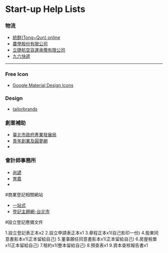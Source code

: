 Start-up Help Lists
=========


### 物流

* [統群(Tong~Qun) online](http://www.25422277.tw/)
* [農學股份有限公司](http://www.3pl.com.tw/)
* [立捷航空貨運承攬有限公司](http://www.lj-exp.com/)
* [九六快遞](http://96express.com/)


<hr id="system-readmore" />

### Free Icon

* [Google Material Design Icons ](https://github.com/google/material-design-icons/releases/tag/1.0.0)


### Design

* [tailorbrands](https://www.tailorbrands.com)

### 創業補助

* [臺北市政府產業發展局](http://www.doed.taipei.gov.tw/mp.asp?mp=105001)
* [青年創業及圓夢網](http://sme.moeasmea.gov.tw/SME/)
* 

### 會計師事務所

* [尚諺](http://www.syancpa.com/)
* [育嘉](http://www.yourcpa.com.tw/service.html)
* 

#商業登記相關網站

* [一站式](https://onestop.nat.gov.tw/)
* [登記主題網-台北市](http://www.tcooc.taipei/st/index.asp)

#設立登記應備文件

1.設立登記表正本x2
2.設立申請表正本x1
3.章程正本x1(自己影印一份)
4.股東同意書影本x1(正本留給自己)
5.董事願任同意書影本x1(正本留給自己)
6.房屋稅單x1(正本留給自己)
7.租約x1(整本留給自己)
8.預查表x1
9.資本查核報告書x1
